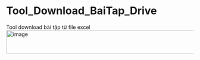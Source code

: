 # Tool_Download_BaiTap_Drive
Tool download bài tập từ file excel
<img width="1222" height="64" alt="image" src="https://github.com/user-attachments/assets/f85c68aa-bd40-4187-aeeb-fde037bd8a7a" />
